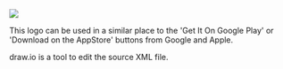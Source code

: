 <img src="https://atomjump.com/images/logo80.png">

This logo can be used in a similar place to the 'Get It On Google Play' or 'Download on the AppStore' buttons from Google and Apple.

draw.io is a tool to edit the source XML file.
